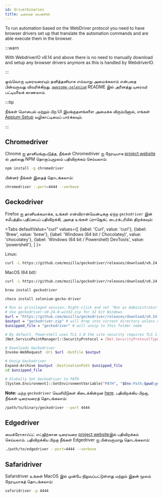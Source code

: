 ```yaml
---
id: driverbinaries
title: டிரைவர் பைனரிஸ்
---
```


To run automation based on the WebDriver protocol you need to have browser drivers set up that translate the automation commands and are able execute them in the browser.

:::warn

With WebdriverIO v8.14 and above there is no need to manually download and setup any browser drivers anymore as this is handled by WebdriverIO.

:::

ஒவ்வொரு டிரைவரையும் தனித்தனியாக எவ்வாறு அமைக்கலாம் என்பதை பின்வருவது விவரிக்கிறது. [`awesome-selenium`](https://github.com/christian-bromann/awesome-selenium#driver) README இல் அனைத்து டிரைவர் பட்டியலைக் காணலாம்.

:::tip

நீங்கள் மொபைல் மற்றும் பிற UI இயங்குதளங்களை அமைக்க விரும்பினால், எங்கள் [Appium Setup](appium) வழிகாட்டியைப் பார்க்கவும்.

:::

## Chromedriver

Chrome ஐ தானியங்குபடுத்த, நீங்கள் Chromedriver ஐ நேரடியாக [project website](http://chromedriver.chromium.org/downloads) ல் அல்லது NPM தொகுப்புமூலம் பதிவிறக்கம் செய்யலாம்:

```bash npm2yarn
npm install -g chromedriver
```

பின்னர் நீங்கள் இதைத் தொடங்கலாம்:

```sh
chromedriver --port=4444 --verbose
```

## Geckodriver

Firefox ஐ தானியக்கமாக்க, உங்கள் என்விரான்மென்டிக்கு ஏற்ற `geckodriver` இன் சமீபத்திய பதிப்பைப் பதிவிறக்கி, அதை உங்கள் ப்ராஜெக்ட் டைரக்டரியில் திறக்கவும்:

<Tabs
  defaultValue="curl"
  values={[
    {label: 'Curl', value: 'curl'},
 {label: 'Brew', value: 'brew'},
 {label: 'Windows (64 bit / Chocolatey)', value: 'chocolatey'},
 {label: 'Windows (64 bit / Powershell) DevTools', value: 'powershell'},
 ]
}>
<TabItem value="curl">

Linux:

```sh
curl -L https://github.com/mozilla/geckodriver/releases/download/v0.24.0/geckodriver-v0.24.0-linux64.tar.gz | tar xz
```

MacOS (64 bit):

```sh
curl -L https://github.com/mozilla/geckodriver/releases/download/v0.24.0/geckodriver-v0.24.0-macos.tar.gz | tar xz
```

</TabItem>
<TabItem value="brew">

```sh
brew install geckodriver
```

</TabItem>
<TabItem value="chocolatey">

```sh
choco install selenium-gecko-driver
```

</TabItem>
<TabItem value="powershell">

```sh
# Run as privileged session. Right-click and set 'Run as Administrator'
# Use geckodriver-v0.24.0-win32.zip for 32 bit Windows
$url = "https://github.com/mozilla/geckodriver/releases/download/v0.24.0/geckodriver-v0.24.0-win64.zip"
$output = "geckodriver.zip" # will drop into current directory unless defined otherwise
$unzipped_file = "geckodriver" # will unzip to this folder name

# By default, Powershell uses TLS 1.0 the site security requires TLS 1.2
[Net.ServicePointManager]::SecurityProtocol = [Net.SecurityProtocolType]::Tls12

# Downloads Geckodriver
Invoke-WebRequest -Uri $url -OutFile $output

# Unzip Geckodriver
Expand-Archive $output -DestinationPath $unzipped_file
cd $unzipped_file

# Globally Set Geckodriver to PATH
[System.Environment]::SetEnvironmentVariable("PATH", "$Env:Path;$pwd\geckodriver.exe", [System.EnvironmentVariableTarget]::Machine)
```

</TabItem>
</Tabs>

**Note:** மற்ற `geckodriver` வெளியீடுகள் கிடைக்கின்றன [here](https://github.com/mozilla/geckodriver/releases). பதிவிறக்கிய பிறகு, நீங்கள் டிரைவரைத் தொடங்கலாம்:

```sh
/path/to/binary/geckodriver --port 4444
```

## Edgedriver

மைக்ரோசாஃப்ட் எட்ஜிற்கான டிரைவரை [project website](https://developer.microsoft.com/en-us/microsoft-edge/tools/webdriver/)இல் பதிவிறக்கம் செய்யலாம். பதிவிறக்கிய பிறகு நீங்கள் Edgedriver ஐ பின்வருமாறு தொடங்கலாம்:

```sh
./path/to/edgedriver --port=4444 --verbose
```

## Safaridriver

Safaridriver உங்கள் MacOS இல் முன்பே நிறுவப்பட்டுள்ளது மற்றும் இதன் மூலம் நேரடியாகத் தொடங்கலாம்:

```sh
safaridriver -p 4444
```
